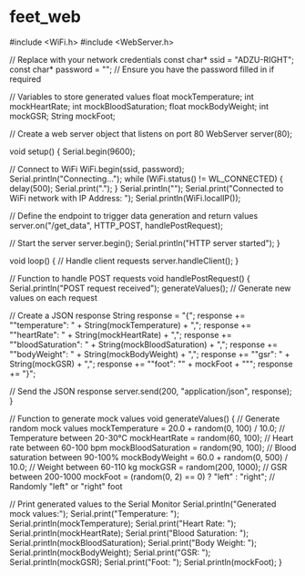 # feet_web

#include <WiFi.h>
#include <WebServer.h>

// Replace with your network credentials
const char* ssid = "ADZU-RIGHT";
const char* password = ""; // Ensure you have the password filled in if required

// Variables to store generated values
float mockTemperature;
int mockHeartRate;
int mockBloodSaturation;
float mockBodyWeight;
int mockGSR;
String mockFoot;

// Create a web server object that listens on port 80
WebServer server(80);

void setup() {
  Serial.begin(9600);

  // Connect to WiFi
  WiFi.begin(ssid, password);
  Serial.println("Connecting...");
  while (WiFi.status() != WL_CONNECTED) {
    delay(500);
    Serial.print(".");
  }
  Serial.println("");
  Serial.print("Connected to WiFi network with IP Address: ");
  Serial.println(WiFi.localIP());

  // Define the endpoint to trigger data generation and return values
  server.on("/get_data", HTTP_POST, handlePostRequest);

  // Start the server
  server.begin();
  Serial.println("HTTP server started");
}

void loop() {
  // Handle client requests
  server.handleClient();
}

// Function to handle POST requests
void handlePostRequest() {
  Serial.println("POST request received");
  generateValues(); // Generate new values on each request

  // Create a JSON response
  String response = "{";
  response += "\"temperature\": " + String(mockTemperature) + ",";
  response += "\"heartRate\": " + String(mockHeartRate) + ",";
  response += "\"bloodSaturation\": " + String(mockBloodSaturation) + ",";
  response += "\"bodyWeight\": " + String(mockBodyWeight) + ",";
  response += "\"gsr\": " + String(mockGSR) + ",";
  response += "\"foot\": \"" + mockFoot + "\"";
  response += "}";

  // Send the JSON response
  server.send(200, "application/json", response);
}

// Function to generate mock values
void generateValues() {
  // Generate random mock values
  mockTemperature = 20.0 + random(0, 100) / 10.0;      // Temperature between 20-30°C
  mockHeartRate = random(60, 100);                     // Heart rate between 60-100 bpm
  mockBloodSaturation = random(90, 100);               // Blood saturation between 90-100%
  mockBodyWeight = 60.0 + random(0, 500) / 10.0;       // Weight between 60-110 kg
  mockGSR = random(200, 1000);                         // GSR between 200-1000
  mockFoot = (random(0, 2) == 0) ? "left" : "right";   // Randomly "left" or "right" foot

  // Print generated values to the Serial Monitor
  Serial.println("Generated mock values:");
  Serial.print("Temperature: "); Serial.println(mockTemperature);
  Serial.print("Heart Rate: "); Serial.println(mockHeartRate);
  Serial.print("Blood Saturation: "); Serial.println(mockBloodSaturation);
  Serial.print("Body Weight: "); Serial.println(mockBodyWeight);
  Serial.print("GSR: "); Serial.println(mockGSR);
  Serial.print("Foot: "); Serial.println(mockFoot);
}
